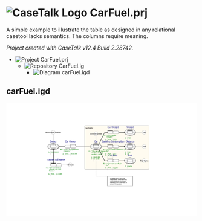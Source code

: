 ﻿# ![CaseTalk Logo](https://www.casetalk.com/images/icons/casetalk.png) CarFuel.prj
A simple example to illustrate the table as designed in any relational casetool lacks semantics. The columns require meaning.

*Project created with CaseTalk v12.4 Build 2.28742.*

* ![Project](https://www.casetalk.com/images/icons/prj.png) CarFuel.prj
  * ![Repository](https://www.casetalk.com/images/icons/ig.png) CarFuel.ig
    * ![Diagram](https://www.casetalk.com/images/icons/igd.png) carFuel.igd
## carFuel.igd
![Diagram carFuel.igd](carFuel.png)
